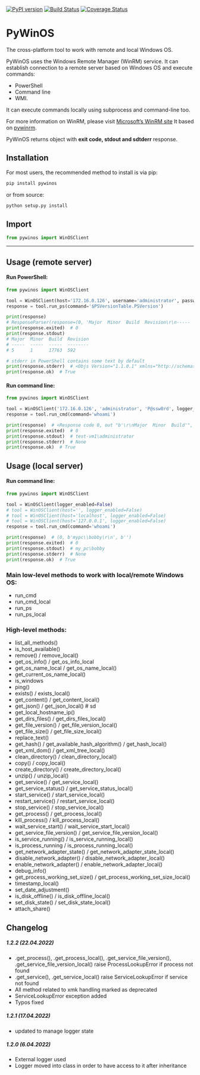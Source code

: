 [![PyPI version](https://badge.fury.io/py/pywinos.svg)](https://badge.fury.io/py/pywinos)
[![Build Status](https://travis-ci.org/c-pher/PyWinOS.svg?branch=master)](https://travis-ci.org/c-pher/PyWinOS)
[![Coverage Status](https://coveralls.io/repos/github/c-pher/PyWinOS/badge.svg?branch=master)](https://coveralls.io/github/c-pher/PyWinOS?branch=master)

# PyWinOS
The cross-platform tool to work with remote and local Windows OS.

PyWinOS uses the Windows Remote Manager (WinRM) service. It can establish connection to a remote server based on Windows OS and execute commands:
- PowerShell
- Command line
- WMI.

It can execute commands locally using subprocess and command-line too.

For more information on WinRM, please visit [Microsoft’s WinRM site](https://docs.microsoft.com/en-us/windows/win32/winrm/portal?redirectedfrom=MSDN)
It based on [pywinrm](https://pypi.org/project/pywinrm/).

PyWinOS returns object with **exit code, stdout and sdtderr** response.

## Installation
For most users, the recommended method to install is via pip:
```cmd
pip install pywinos
```

or from source:

```cmd
python setup.py install
```

## Import
```python
from pywinos import WinOSClient
```
---
## Usage (remote server)
#### Run PowerShell:
```python
from pywinos import WinOSClient

tool = WinOSClient(host='172.16.0.126', username='administrator', password='rds123RDS', logger_enabled=True)
response = tool.run_ps(command='$PSVersionTable.PSVersion')

print(response)  
# ResponseParser(response=(0, 'Major  Minor  Build  Revision\r\n-----  -----  -----  --------\r\n5      1      17763  592', None, '$PSVersionTable.PSVersion'))
print(response.exited)  # 0
print(response.stdout)
# Major  Minor  Build  Revision
# -----  -----  -----  --------
# 5      1      17763  592

# stderr in PowerShell contains some text by default    
print(response.stderr)  # <Objs Version="1.1.0.1" xmlns="http://schemas.microsoft.com/powershell/2004/04"><Ob...
print(response.ok)  # True
```

#### Run command line:
```python
from pywinos import WinOSClient

tool = WinOSClient('172.16.0.126', 'administrator', 'P@ssw0rd', logger_enabled=False)
response = tool.run_cmd(command='whoami')

print(response)  # <Response code 0, out "b'\r\nMajor  Minor  Build'", err "b''">
print(response.exited)  # 0
print(response.stdout)  # test-vm1\administrator
print(response.stderr)  # None
print(response.ok)  # True

```

## Usage (local server)
#### Run command line:
```python
from pywinos import WinOSClient

tool = WinOSClient(logger_enabled=False)
# tool = WinOSClient(host='', logger_enabled=False)
# tool = WinOSClient(host='localhost', logger_enabled=False)
# tool = WinOSClient(host='127.0.0.1', logger_enabled=False)
response = tool.run_cmd(command='whoami')

print(response)  # (0, b'mypc\\bobby\r\n', b'')
print(response.exited)  # 0
print(response.stdout)  # my_pc\bobby
print(response.stderr)  # None
print(response.ok)  # True
```

### Main low-level methods to work with local/remote Windows OS:

* run_cmd
* run_cmd_local
* run_ps
* run_ps_local

### High-level methods:

* list_all_methods()
* is_host_available()
* remove() / remove_local()
* get_os_info() / get_os_info_local
* get_os_name_local / get_os_name_local()
* get_current_os_name_local()
* is_windows
* ping()
* exists() / exists_local()
* get_content() / get_content_local()
* get_json() / get_json_local()  # sd
* get_local_hostname_ip()
* get_dirs_files() / get_dirs_files_local()
* get_file_version() / get_file_version_local()
* get_file_size() / get_file_size_local()
* replace_text()
* get_hash() / get_available_hash_algorithm() / get_hash_local()
* get_xml_dom() / get_xml_tree_local()
* clean_directory() / clean_directory_local()
* copy() / copy_local()
* create_directory() / create_directory_local()
* unzip() / unzip_local()
* get_service() / get_service_local()
* get_service_status() / get_service_status_local()
* start_service() / start_service_local()
* restart_service() / restart_service_local()
* stop_service() / stop_service_local()
* get_process() / get_process_local()
* kill_process() / kill_process_local()
* wait_service_start() / wait_service_start_local()
* get_service_file_version() / get_service_file_version_local()
* is_service_running() / is_service_running_local()
* is_process_running / is_process_running_local()
* get_network_adapter_state() / get_network_adapter_state_local()
* disable_network_adapter() / disable_network_adapter_local()
* enable_network_adapter() / enable_network_adapter_local()
* debug_info()
* get_process_working_set_size() / get_process_working_set_size_local()
* timestamp_local()
* set_date_adjustment()
* is_disk_offline() / is_disk_offline_local()
* set_disk_state() / set_disk_state_local()
* attach_share()

## Changelog

##### 1.2.2 (22.04.2022)

- .get_process(), .get_process_local(), .get_service_file_version(), .get_service_file_version_local() raise
  ProcessLookupError if process not found
- .get_service(), .get_service_local() raise ServiceLookupError if service not found
- All method related to xmk handling marked as deprecated
- ServiceLookupError exception added
- Typos fixed

##### 1.2.1 (17.04.2022)

- updated to manage logger state

##### 1.2.0 (6.04.2022)

- External logger used
- Logger moved into class in order to have access to it after inheritance
